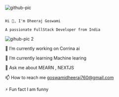 ![github-pic](https://github.com/user-attachments/assets/d58df60c-b8da-4cef-8266-364c99c132e8)  

                                                                                
                                                                              Hi 👋, I'm Dheeraj Goswami                                                       
                                                                           A passionate FullStack Developer from India    

![gihub-pic 2](https://github.com/user-attachments/assets/7bde528d-11a7-46f0-a0e3-fe6ddb61c9d2)
                                 
 🔭 I’m currently working on Corrina ai

 🌱 I’m currently learning Machine learing                                                              

 💬 Ask me about  MEARN , NEXTJS
 
 📫 How to reach me goswamidheeraj760@gmail.com
 
 ⚡ Fun fact I am funny 


